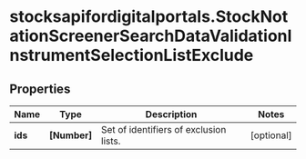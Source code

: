 # stocksapifordigitalportals.StockNotationScreenerSearchDataValidationInstrumentSelectionListExclude

## Properties

Name | Type | Description | Notes
------------ | ------------- | ------------- | -------------
**ids** | **[Number]** | Set of identifiers of exclusion lists. | [optional] 


